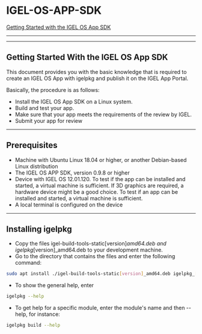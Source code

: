 # IGEL-OS-APP-SDK

[Getting Started with the IGEL OS App SDK](utils/Getting-Started-with-the-IGEL-OS-App-SDK.pdf)

-----

-----

## Getting Started With the IGEL OS App SDK

This document provides you with the basic knowledge that is required to create an IGEL OS App with igelpkg and publish it on the IGEL App Portal.

Basically, the procedure is as follows:

- Install the IGEL OS App SDK on a Linux system.
- Build and test your app.
- Make sure that your app meets the requirements of the review by IGEL.
- Submit your app for review

-----

## Prerequisites

- Machine with Ubuntu Linux 18.04 or higher, or another Debian-based Linux distribution
- The IGEL OS APP SDK, version 0.9.8 or higher
- Device with IGEL OS 12.01.120. To test if the app can be installed and started, a virtual machine is sufficient. If 3D graphics are required, a hardware device might be a good choice. To test if an app can be installed and started, a virtual machine is sufficient.
- A local terminal is configured on the device

-----

## Installing igelpkg

- Copy the files igel-build-tools-static[version]_amd64.deb and igelpkg_[version]_amd64.deb to your development machine.
- Go to the directory that contains the files and enter the following command:

```bash linenums="1"
sudo apt install ./igel-build-tools-static[version]_amd64.deb igelpkg_[version]_amd64.deb
```

- To show the general help, enter

```bash linenums="1"
igelpkg --help
```

- To get help for a specific module, enter the module's name and then --help, for instance:

```bash linenums="1"
igelpkg build --help
```
